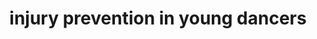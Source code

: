 ---
layout: page
title: injury prevention in young dancers
description: High school senior thesis.
img: assets/img/dance.jpg
importance: 3
category: fun/misc
redirect: https://www.amazon.com/Injury-Incidence-Prevention-Young-Dancer/dp/1719217246
---